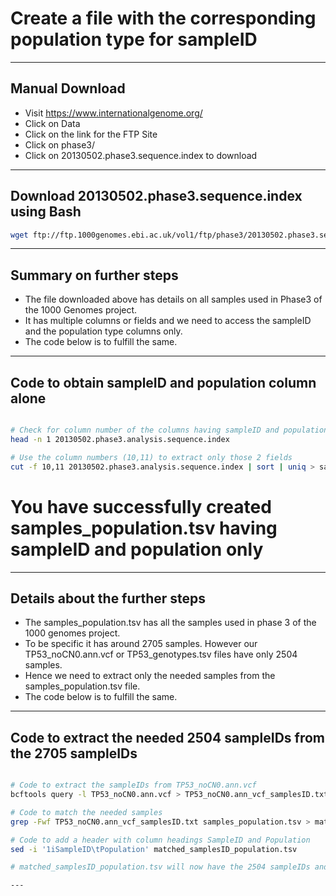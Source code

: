 # Create a file with the corresponding population type for sampleID

---

## Manual Download 
- Visit https://www.internationalgenome.org/ 
- Click on Data
- Click on the link for the FTP Site
- Click on phase3/
- Click on 20130502.phase3.sequence.index to download 

---

## Download 20130502.phase3.sequence.index using Bash
```bash
wget ftp://ftp.1000genomes.ebi.ac.uk/vol1/ftp/phase3/20130502.phase3.sequence.index 
```
---

## Summary on further steps
- The file downloaded above has details on all samples used in Phase3 of the 1000 Genomes project.
- It has multiple columns or fields and we need to access the sampleID and the population type columns only.
- The code below is to fulfill the same.

---

## Code to obtain sampleID and population column alone
``` bash

# Check for column number of the columns having sampleID and population type
head -n 1 20130502.phase3.analysis.sequence.index

# Use the column numbers (10,11) to extract only those 2 fields
cut -f 10,11 20130502.phase3.analysis.sequence.index | sort | uniq > samples_population.tsv
```
# You have successfully created samples_population.tsv having sampleID and population only

---

## Details about the further steps
- The samples_population.tsv has all the samples used in phase 3 of the 1000 genomes project.
- To be specific it has around 2705 samples. However our TP53_noCN0.ann.vcf or TP53_genotypes.tsv files have only 2504 samples.
- Hence we need to extract only the needed samples from the samples_population.tsv file.
- The code below is to fulfill the same.

---

## Code to extract the needed 2504 sampleIDs from the 2705 sampleIDs
``` bash

# Code to extract the sampleIDs from TP53_noCN0.ann.vcf
bcftools query -l TP53_noCN0.ann.vcf > TP53_noCN0.ann_vcf_samplesID.txt

# Code to match the needed samples
grep -Fwf TP53_noCN0.ann_vcf_samplesID.txt samples_population.tsv > matched_samplesID_population.tsv

# Code to add a header with column headings SampleID and Population
sed -i '1iSampleID\tPopulation' matched_samplesID_population.tsv

# matched_samplesID_population.tsv will now have the 2504 sampleIDs and population types that match the TP53_genotypes.tsv file

---
